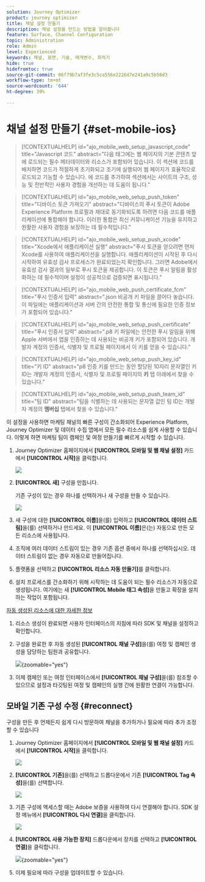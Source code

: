```yaml
---
solution: Journey Optimizer
product: journey optimizer
title: 채널 설정 만들기
description: 채널 설정을 만드는 방법을 알아봅니다
feature: Surface, Channel Configuration
topic: Administration
role: Admin
level: Experienced
keywords: 채널, 표면, 기술, 매개변수, 최적기
hide: true
hidefromtoc: true
source-git-commit: 06f79b7af3fe3c5ca556e2226d7e241a9c5b56d3
workflow-type: tm+mt
source-wordcount: '644'
ht-degree: 39%

---
```


# 채널 설정 만들기 {#set-mobile-ios}

>[!CONTEXTUALHELP]
>id="ajo_mobile_web_setup_javascript_code"
>title="Javascript 코드"
>abstract="다음 <head><meta http-equiv="Content-Type" content="text/html; charset=UTF-16"> 태그에는 웹 페이지의 기본 콘텐츠 앞에 로드되는 필수 메타데이터와 리소스가 포함되어 있습니다. 이 섹션에 코드를 배치하면 코드가 적절하게 초기화되고 조기에 실행되어 웹 페이지가 효율적으로 로드되고 기능할 수 있습니다. 에 코드를 추가하여 <head><meta http-equiv="Content-Type" content="text/html; charset=UTF-16"> 섹션에서는 사이트의 구조, 성능 및 전반적인 사용자 경험을 개선하는 데 도움이 됩니다."

>[!CONTEXTUALHELP]
>id="ajo_mobile_web_setup_push_token"
>title="디바이스 토큰 가져오기"
>abstract="디바이스의 푸시 토큰이 Adobe Experience Platform 프로필과 제대로 동기화되도록 하려면 다음 코드를 애플리케이션에 통합해야 합니다. 이러한 통합은 최신 커뮤니케이션 기능을 유지하고 원활한 사용자 경험을 보장하는 데 필수적입니다."

>[!CONTEXTUALHELP]
>id="ajo_mobile_web_setup_push_xcode"
>title="Xcode에서 애플리케이션 실행"
>abstract="푸시 토큰을 얻으려면 먼저 Xcode를 사용하여 애플리케이션을 실행합니다. 애플리케이션이 시작된 후 다시 시작하여 유효성 검사 프로세스가 완료되었는지 확인합니다. 그러면 Adobe에서 유효성 검사 결과의 일부로 푸시 토큰을 제공합니다. 이 토큰은 푸시 알림을 활성화하는 데 필수적이며 설정이 성공적으로 검증되면 표시됩니다."

>[!CONTEXTUALHELP]
>id="ajo_mobile_web_push_certificate_fcm"
>title="푸시 인증서 입력"
>abstract=".json 비공개 키 파일을 끌어다 놓습니다. 이 파일에는 애플리케이션과 서버 간의 안전한 통합 및 통신에 필요한 인증 정보가 포함되어 있습니다."

>[!CONTEXTUALHELP]
>id="ajo_mobile_web_setup_push_certificate"
>title="푸시 인증서 입력"
>abstract=".p8 키 파일에는 안전한 푸시 알림을 위해 Apple 서버에서 앱을 인증하는 데 사용되는 비공개 키가 포함되어 있습니다. 개발자 계정의 인증서, 식별자 및 프로필 페이지에서 이 키를 얻을 수 있습니다."

>[!CONTEXTUALHELP]
>id="ajo_mobile_web_setup_push_key_id"
>title="키 ID"
>abstract="p8 인증 키를 만드는 동안 할당된 10자리 문자열인 키 ID는 개발자 계정의 인증서, 식별자 및 프로필 페이지의 **키** 탭 아래에서 찾을 수 있습니다."

>[!CONTEXTUALHELP]
>id="ajo_mobile_web_setup_push_team_id"
>title="팀 ID"
>abstract="팀을 식별하는 데 사용되는 문자열 값인 팀 ID는 개발자 계정의 **멤버십** 탭에서 찾을 수 있습니다."

이 설정을 사용하면 마케팅 채널의 빠른 구성이 간소화되어 Experience Platform, Journey Optimizer 및 데이터 수집 앱에서 모든 필수 리소스를 쉽게 사용할 수 있습니다. 이렇게 하면 마케팅 팀이 캠페인 및 여정 만들기를 빠르게 시작할 수 있습니다.

1. Journey Optimizer 홈페이지에서 **[!UICONTROL 모바일 및 웹 채널 설정]** 카드에서 **[!UICONTROL 시작]**&#x200B;을 클릭합니다.

   ![](assets/guided-setup-config-1.png)

1. **[!UICONTROL 새]** 구성을 만듭니다.

   기존 구성이 있는 경우 하나를 선택하거나 새 구성을 만들 수 있습니다.

   ![](assets/guided-setup-config-2.png)

1. 새 구성에 대한 **[!UICONTROL 이름]**&#x200B;을(를) 입력하고 **[!UICONTROL 데이터 스트림]**&#x200B;을(를) 선택하거나 만드세요. 이 **[!UICONTROL 이름]**&#x200B;은(는) 자동으로 만든 모든 리소스에 사용됩니다.

1. 조직에 여러 데이터 스트림이 있는 경우 기존 옵션 중에서 하나를 선택하십시오. 데이터 스트림이 없는 경우 자동으로 만들어집니다.

1. 플랫폼을 선택하고 **[!UICONTROL 리소스 자동 만들기]**&#x200B;를 클릭합니다.

1. 설치 프로세스를 간소화하기 위해 시작하는 데 도움이 되는 필수 리소스가 자동으로 생성됩니다. 여기에는 새 **[!UICONTROL Mobile 태그 속성]**&#x200B;을 만들고 확장을 설치하는 작업이 포함됩니다.

[자동 생성된 리소스에 대한 자세한 정보](set-mobile-config.md#auto-create-resources)

1. 리소스 생성이 완료되면 사용자 인터페이스의 지침에 따라 SDK 및 채널을 설정하고 확인합니다.

1. 구성을 완료한 후 자동 생성된 **[!UICONTROL 채널 구성]**&#x200B;을(를) 여정 및 캠페인 생성을 담당하는 팀원과 공유합니다.

   ![](assets/guided-setup-config-ios-8.png){zoomable="yes"}

1. 이제 캠페인 또는 여정 인터페이스에서 **[!UICONTROL 채널 구성]**&#x200B;을(를) 참조할 수 있으므로 설정과 타깃팅된 여정 및 캠페인의 실행 간에 원활한 연결이 가능합니다.

## 모바일 기존 구성 수정 {#reconnect}

구성을 만든 후 언제든지 쉽게 다시 방문하여 채널을 추가하거나 필요에 따라 추가 조정할 수 있습니다

1. Journey Optimizer 홈페이지에서 **[!UICONTROL 모바일 및 웹 채널 설정]** 카드에서 **[!UICONTROL 시작]**&#x200B;을 클릭합니다.

   ![](assets/guided-setup-config-1.png)

1. **[!UICONTROL 기존]**&#x200B;을(를) 선택하고 드롭다운에서 기존 **[!UICONTROL Tag 속성]**&#x200B;을(를) 선택합니다.

   ![](assets/guided-setup-config-ios-9.png)

1. 기존 구성에 액세스할 때는 Adobe 보증을 사용하여 다시 연결해야 합니다. SDK 설정 메뉴에서 **[!UICONTROL 다시 연결]**&#x200B;을 클릭합니다.

   ![](assets/guided-setup-config-ios-10.png)

1. **[!UICONTROL 사용 가능한 장치]** 드롭다운에서 장치를 선택하고 **[!UICONTROL 연결]**&#x200B;을 클릭합니다.

   ![](assets/guided-setup-config-ios-11.png){zoomable="yes"}

1. 이제 필요에 따라 구성을 업데이트할 수 있습니다.
